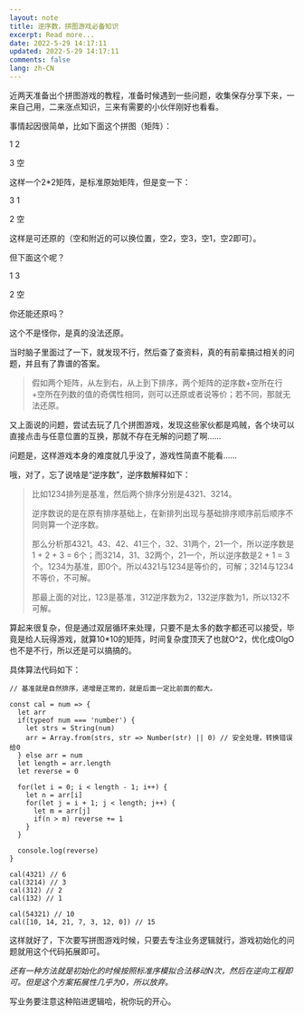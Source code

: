 ```yaml
---
layout: note
title: 逆序数，拼图游戏必备知识
excerpt: Read more...
date: 2022-5-29 14:17:11
updated: 2022-5-29 14:17:11
comments: false
lang: zh-CN
---
```


近两天准备出个拼图游戏的教程，准备时候遇到一些问题，收集保存分享下来，一来自己用，二来涨点知识，三来有需要的小伙伴刚好也看看。

事情起因很简单，比如下面这个拼图（矩阵）：

1 2

3 空

这样一个2*2矩阵，是标准原始矩阵，但是变一下：

3 1

2 空

这样是可还原的（空和附近的可以换位置，空2，空3，空1，空2即可）。

但下面这个呢？

1 3

2 空

你还能还原吗？

这个不是怪你，是真的没法还原。

当时脑子里面过了一下，就发现不行，然后查了查资料，真的有前辈搞过相关的问题，并且有了靠谱的答案。

> 假如两个矩阵，从左到右，从上到下排序，两个矩阵的逆序数+空所在行+空所在列数的值的奇偶性相同，则可以还原或者说等价；若不同，那就无法还原。

又上面说的问题，尝试去玩了几个拼图游戏，发现这些家伙都是鸡贼，各个块可以直接点击与任意位置的互换，那就不存在无解的问题了啊……

问题是，这样游戏本身的难度就几乎没了，游戏性简直不能看……

哦，对了，忘了说啥是“逆序数”，逆序数解释如下：

> 比如1234排列是基准，然后两个排序分别是4321、3214。
>
> 逆序数说的是在原有排序基础上，在新排列出现与基础排序顺序前后顺序不同则算一个逆序数。
>
> 那么分析那4321。43、42、41三个，32、31两个，21一个，所以逆序数是1 + 2 + 3 = 6个；而3214，31、32两个，21一个，所以逆序数是2 + 1 = 3个。1234为基准，即0个。所以4321与1234是等价的，可解；3214与1234不等价，不可解。
>
> 那最上面的对比，123是基准，312逆序数为2，132逆序数为1，所以132不可解。

算起来很复杂，但是通过双层循环来处理，只要不是太多的数字都还可以接受，毕竟是给人玩得游戏，就算10*10的矩阵，时间复杂度顶天了也就O^2，优化成OlgO也不是不行，所以还是可以搞搞的。

具体算法代码如下：

```
// 基准就是自然排序，递增是正常的，就是后面一定比前面的都大。

const cal = num => {
  let arr
  if(typeof num === 'number') {
    let strs = String(num)
    arr = Array.from(strs, str => Number(str) || 0) // 安全处理，转换错误给0
  } else arr = num
  let length = arr.length
  let reverse = 0

  for(let i = 0; i < length - 1; i++) {
    let n = arr[i]
    for(let j = i + 1; j < length; j++) {
      let m = arr[j]
      if(n > m) reverse += 1
    }
  }

  console.log(reverse)
}

cal(4321) // 6
cal(3214) // 3
cal(312) // 2
cal(132) // 1

cal(54321) // 10
cal([10, 14, 21, 7, 3, 12, 0]) // 15
```

这样就好了，下次要写拼图游戏时候，只要去专注业务逻辑就行，游戏初始化的问题就用这个代码拓展即可。

_还有一种方法就是初始化的时候按照标准序模拟合法移动N次，然后在逆向工程即可。但是这个方案拓展性几乎为0，所以放弃。_

写业务要注意这种陷进逻辑哈，祝你玩的开心。
  